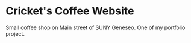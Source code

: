 Cricket's Coffee Website
========

Small coffee shop on Main street of SUNY Geneseo. 
One of my portfolio project.
